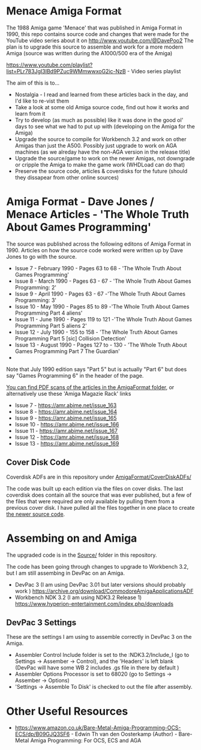 # Menace Amiga Format

 The 1988 Amiga game 'Menace' that was published in Amiga Format in 1990, this repo contains source code and changes that were made for the YouTube video series about it on http://www.youtube.com/@DavePoo2
 The plan is to upgrade this source to assemble and work for a more modern Amiga (source was written during the A1000/500 era of the Amiga)

https://www.youtube.com/playlist?list=PLr783JgI3IBd9PZuc9WMmwwxoG2ic-NzB - Video series playlist

The aim of this is to...

* Nostalgia - I read and learned from these articles back in the day, and I'd like to re-vist them
* Take a look at some old Amiga source code, find out how it works and learn from it
* Try to develop (as much as possible) like it was done in the good ol' days to see what we had to put up with (developing on the Amiga for the Amiga)
* Upgrade the source to compile for Workbench 3.2 and work on other Amigas than just the A500. Possibly just upgrade to work on AGA machines (as we alreday have the non-AGA version in the release title)
* Upgrade the source/game to work on the newer Amigas, not downgrade or cripple the Amiga to make the game work (WHDLoad can do that)
* Preserve the source code, articles & coverdisks for the future (should they dissapear from other online sources)

# Amiga Format - Dave Jones / Menace Articles - 'The Whole Truth About Games Programming'

The source was published across the following editons of Amiga Format in 1990. Articles on how the source code worked were written up by Dave Jones to go with the source.

* Issue 7 - February 1990 - Pages 63 to 68 - 'The Whole Truth About Games Programming'
* Issue 8 - March 1990 - Pages 63 - 67 - 'The Whole Truth About Games Programming: 2'
* Issue 9 - April 1990 - Pages 63 - 67 -'The Whole Truth About Games Programming: 3'
* Issue 10 - May 1990 - Pages 85 to 89 -'The Whole Truth About Games Programming Part 4 aliens'
* Issue 11 - June 1990 - Pages 119 to 121 -'The Whole Truth About Games Programming Part 5 aliens 2'
* Issue 12 - July 1990 - 155 to 158 - 'The Whole Truth About Games Programming Part 5 [sic] Collision Detection'
* Issue 13 - August 1990 - Pages 127 to - 130 - 'The Whole Truth About Games Programming Part 7 The Guardian'
* 
Note that July 1990 edition says "Part 5" but is actually "Part 6" but does say "Games Programming 6" in the header of the page.

 [You can find PDF scans of the articles in the AmigaFormat folder](AmigaFormat/), or alternatively use these 'Amiga Magazie Rack' links
* Issue 7 - https://amr.abime.net/issue_163
* Issue 8 - https://amr.abime.net/issue_164
* Issue 9 - https://amr.abime.net/issue_165
* Issue 10 - https://amr.abime.net/issue_166
* Issue 11 - https://amr.abime.net/issue_167
* Issue 12 - https://amr.abime.net/issue_168
* Issue 13 - https://amr.abime.net/issue_169

## Cover Disk Code

Coverdisk ADFs are in this repository under [AmigaFormat/CoverDiskADFs/](AmigaFormat/CoverDiskADFs)

The code was built up each edition via the files on cover disks.
The last coverdisk does contain all the source that was ever published, but a few of the files that were required are only available by pulling them from a previous cover disk.
I have pulled all the files together in one place to create [the newer source code](Source).

# Assembing on and Amiga

The upgraded code is in the [Source/](Source) folder in this repository.

The code has been going through changes to upgrade to Workbench 3.2, but I am still assembing in DevPac on an Amiga.
* DevPac 3 (I am using DevPac 3.01 but later versions should probably work ) https://archive.org/download/CommodoreAmigaApplicationsADF
* Workbench NDK 3.2 (I am using NDK3.2 Release 1) https://www.hyperion-entertainment.com/index.php/downloads

## DevPac 3 Settings

These are the settings I am using to assemble correctly in DevPac 3 on the Amiga.

* Assembler Control Include folder is set to the :NDK3.2/Include_I (go to Settings -> Assember -> Control), and the 'Headers' is left blank (DevPac will have some WB 2 includes .gs file in there by default )
* Assembler Options Processor is set to 68020 (go to Settings -> Assember -> Options)
* 'Settings -> Assemble To Disk' is checked to out the file after assembly.

# Other Useful Resources

* https://www.amazon.co.uk/Bare-Metal-Amiga-Programming-OCS-ECS/dp/B09GJQ3SF6 - Edwin Th van den Oosterkamp (Author) - Bare-Metal Amiga Programming: For OCS, ECS and AGA


